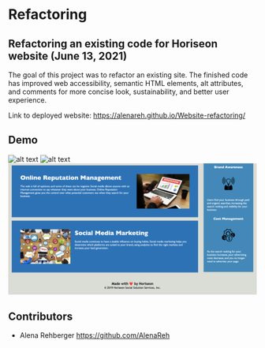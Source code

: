 # Refactoring

## Refactoring an existing code for Horiseon website (June 13, 2021)

The goal of this project was to refactor an existing site. The finished code has improved web accessibility, semantic HTML elements, alt attributes, and comments for more concise look, sustainability, and better user experience. 

Link to deployed website:
https://alenareh.github.io/Website-refactoring/

## Demo

![alt text](assets/images/demo.png)
![alt text](aassets/images/demo2.png)
![alt text](assets/images/demo3.png)


## Contributors

- Alena Rehberger <https://github.com/AlenaReh>
